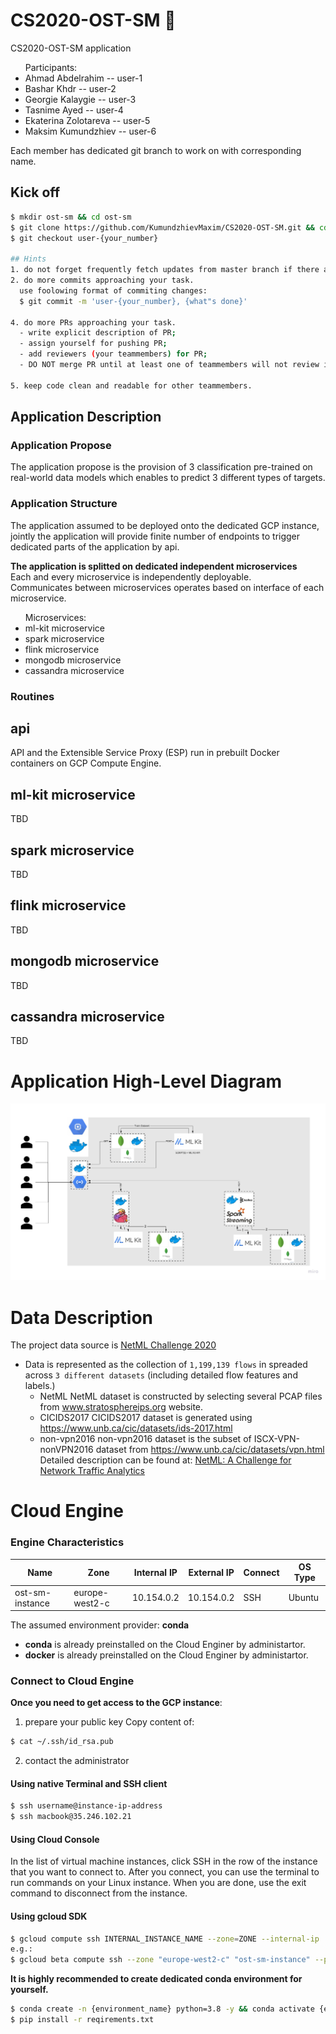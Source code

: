 # CS2020-OST-SM :construction: 
CS2020-OST-SM application
<ul>Participants:
<li>Ahmad Abdelrahim -- user-1</li>
<li>Bashar Khdr -- user-2</li>
<li>Georgie Kalaygie -- user-3</li>
<li>Tasnime Ayed -- user-4</li>
<li>Ekaterina Zolotareva -- user-5</li>
<li>Maksim Kumundzhiev -- user-6</li>
</ul>

Each member has dedicated git branch to work on with corresponding name.

## Kick off
```bash
$ mkdir ost-sm && cd ost-sm
$ git clone https://github.com/KumundzhievMaxim/CS2020-OST-SM.git && cd CS2020-OST-SM
$ git checkout user-{your_number}

## Hints 
1. do not forget frequently fetch updates from master branch if there are such.   
2. do more commits approaching your task. 
  use foolowing format of commiting changes:
  $ git commit -m 'user-{your_number}, {what"s done}'

4. do more PRs approaching your task.
  - write explicit description of PR;
  - assign yourself for pushing PR;
  - add reviewers (your teammembers) for PR;
  - DO NOT merge PR until at least one of teammembers will not review it;  

5. keep code clean and readable for other teammembers. 
```


## Application Description
### Application Propose
The application propose is the provision of 3 classification pre-trained on real-world data models which enables to predict 3 different types of targets.

### Application Structure
The application assumed to be deployed onto the dedicated GCP instance, jointly the application will provide finite number of endpoints to trigger dedicated parts of the application by api.      

**The application is splitted on dedicated independent microservices** 
<br>
Each and every microservice is independently deployable.
<br>
Communicates between microservices operates based on interface of each microservice.

<ul>
Microservices:
  <li>ml-kit microservice</li>
  <li>spark microservice</li>
  <li>flink microservice</li>
  <li>mongodb microservice</li>
  <li>cassandra microservice</li>
</ul>

### Routines


## api 
API and the Extensible Service Proxy (ESP) run in prebuilt Docker containers on GCP Compute Engine.

## ml-kit microservice
TBD

## spark microservice
TBD

## flink microservice
TBD

## mongodb microservice
TBD

## cassandra microservice
TBD


# Application High-Level Diagram 
![Application Diagram](service_diagram/OST-SM.jpg) 
 
 

# Data Description
The project data source is [NetML Challenge 2020](https://github.com/ACANETS/NetML-Competition2020)
- Data is represented as the collection of  `1,199,139 flows` in spreaded across `3 different datasets` (including detailed flow features and labels.)
    - NetML
      NetML dataset is constructed by selecting several PCAP files from www.stratosphereips.org website.
    - CICIDS2017
      CICIDS2017 dataset is generated using https://www.unb.ca/cic/datasets/ids-2017.html
    - non-vpn2016
       non-vpn2016 dataset is the subset of ISCX-VPN-nonVPN2016 dataset from https://www.unb.ca/cic/datasets/vpn.html
       Detailed description can be found at: [NetML: A Challenge for Network Traffic Analytics](https://arxiv.org/abs/2004.13006)


# Cloud Engine
### Engine Characteristics
|Name           |Zone             |Internal IP  |External IP  |Connect |OS Type
|---            |---              |---          |---          |---     |---    
|ost-sm-instance|europe-west2-c   |10.154.0.2   |10.154.0.2   |SSH     |Ubuntu

The assumed environment provider: **conda**
- **conda** is already preinstalled on the Cloud Enginer by administartor.
- **docker** is already preinstalled on the Cloud Enginer by administartor. 

### Connect to Cloud Engine
**Once you need to get access to the GCP instance**:
1. prepare your public key
Copy content of:
```bash
$ cat ~/.ssh/id_rsa.pub
```
2. contact the administrator 

#### Using native Terminal and SSH client  
```bash
$ ssh username@instance-ip-address
$ ssh macbook@35.246.102.21 
``` 

#### Using Cloud Console
In the list of virtual machine instances, click SSH in the row of the instance that you want to connect to.
After you connect, you can use the terminal to run commands on your Linux instance. When you are done, use the exit command to disconnect from the instance.

#### Using gcloud SDK
```bash
$ gcloud compute ssh INTERNAL_INSTANCE_NAME --zone=ZONE --internal-ip
e.g.:
$ gcloud beta compute ssh --zone "europe-west2-c" "ost-sm-instance" --project "dazzling-task-267622"
``` 

**It is highly recommended to create dedicated conda environment for yourself.**    
```bash
$ conda create -n {environment_name} python=3.8 -y && conda activate {environment_name}
$ pip install -r reqirements.txt 
```
     